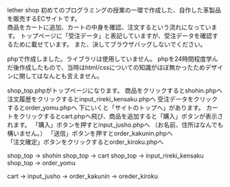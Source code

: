 lether shop 
初めてのプログラミングの授業の一環で作成した、自作した革製品を販売するECサイトです。  
商品をカートに追加、カートの中身を確認、注文するという流れになっています。
トップページに「受注データ」と表記していますが、受注データを確認するために載せています。
また、決してブラウザバッグしないでください。

phpで作成しました。ライブラリは使用していません。
phpを24時間程度学んだ後作成したもので、当時はhtml/cssについての知識がほぼ無かったためデザインに関してはなんとも言えません。

shop_top.phpがトップページになります。
商品をクリックするとshohin.phpへ
注文履歴をクリックするとinput_rireki_kensaku.phpへ
受注データをクリックするとorder_yomu.phpへ 下にいくと「サイトのトップへ」があります。
カートをクリックするとcart.phpへ飛び、商品を追加すると「購入」ボタンが表示されます。
「購入」ボタンを押すとinput_jusho.phpへ （お名前、住所はなんでも構いません。）
「送信」ボタンを押すとorder_kakunin.phpへ  
「注文確定」ボタンをクリックするとorder_kiroku.phpへ  

shop_top → shohin  shop_top → cart  shop_top → input_rireki_kensaku  shop_top → order_yomu  

cart → input_jusho → order_kakunin → oreder_kiroku

